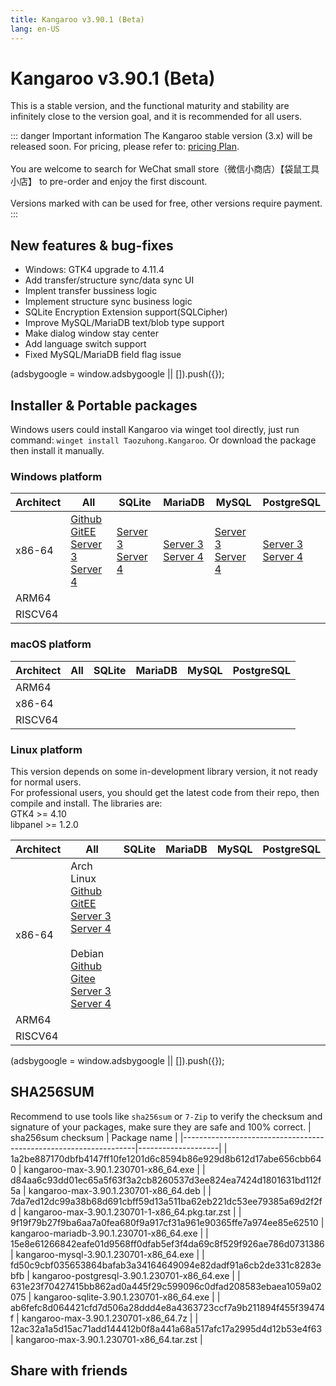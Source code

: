 ```yaml
---
title: Kangaroo v3.90.1 (Beta)
lang: en-US
---
```


# Kangaroo v3.90.1 (Beta)
This is a stable version, and the functional maturity and stability are infinitely close to the version goal, and it is recommended for all users.

::: danger Important information
The Kangaroo stable version (3.x) will be released soon. For pricing, please refer to: [pricing Plan](../document/pricing.md).<br/><br/>
You are welcome to search for WeChat small store（微信小商店）【袋鼠工具小店】 to pre-order and enjoy the first discount. <br/><br/>
Versions marked with <Badge text="Dev" /> <Badge text="Beta"/> can be used for free, other versions require payment.
:::


## New features & bug-fixes
- Windows: GTK4 upgrade to 4.11.4
- Add transfer/structure sync/data sync UI
- Implent transfer bussiness logic
- Implement structure sync business logic
- SQLite Encryption Extension support(SQLCipher)
- Improve MySQL/MariaDB text/blob type support
- Make dialog window stay center
- Add language switch support
- Fixed MySQL/MariaDB field flag issue


<div>
    <script2 type="text/javascript" async="true" src="https://pagead2.googlesyndication.com/pagead/js/adsbygoogle.js" />
    <ins class="adsbygoogle"
        style="display:block; text-align:center;"
        data-ad-layout="in-article"
        data-ad-format="fluid"
        data-ad-client="ca-pub-3975819313740938"
        data-ad-slot="6760827895"></ins>
    <script2 type="text/javascript">
        (adsbygoogle = window.adsbygoogle || []).push({});
    </script2>
</div>

## Installer & Portable packages
Windows users could install Kangaroo via winget tool directly, just run command: `winget install Taozuhong.Kangaroo`. Or download the package then install it manually.

### Windows platform
| Architect         | All               | SQLite            | MariaDB           | MySQL             | PostgreSQL        |
|-------------------|-------------------|-------------------|-------------------|-------------------|-------------------|
| x86-64            |[Github](https://github.com/dbkangaroo/kangaroo/releases/download/v3.90.1.230701/kangaroo-max-3.90.1.230701-x86_64.exe) <br/> [GitEE](https://gitee.com/dbkangaroo/kangaroo/releases/download/v3.90.1.230701/kangaroo-max-3.90.1.230701-x86_64.exe) <br/> [Server 3](https://kangaroo.awaysoft.com/downloads/v3.90.1.230701/kangaroo-max-3.90.1.230701-x86_64.exe) <br/> [Server 4](https://d4.injdk.cn/dbkangaroo/v3.90.1.230701/kangaroo-max-3.90.1.230701-x86_64.exe) | [Server 3](https://kangaroo.awaysoft.com/downloads/v3.90.1.230701/kangaroo-sqlite-3.90.1.230701-x86_64.exe) <br/> [Server 4](https://d4.injdk.cn/dbkangaroo/v3.90.1.230701/kangaroo-sqlite-3.90.1.230701-x86_64.exe) | [Server 3](https://kangaroo.awaysoft.com/downloads/v3.90.1.230701/kangaroo-mariadb-3.90.1.230701-x86_64.exe) <br/> [Server 4](https://d4.injdk.cn/dbkangaroo/v3.90.1.230701/kangaroo-mariadb-3.90.1.230701-x86_64.exe) | [Server 3](https://kangaroo.awaysoft.com/downloads/v3.90.1.230701/kangaroo-mysql-3.90.1.230701-x86_64.exe) <br/> [Server 4](https://d4.injdk.cn/dbkangaroo/v3.90.1.230701/kangaroo-mysql-3.90.1.230701-x86_64.exe) | [Server 3](https://kangaroo.awaysoft.com/downloads/v3.90.1.230701/kangaroo-postgresql-3.90.1.230701-x86_64.exe) <br/> [Server 4](https://d4.injdk.cn/dbkangaroo/v3.90.1.230701/kangaroo-postgresql-3.90.1.230701-x86_64.exe) |
| ARM64             | | | | | |
| RISCV64           | | | | | |

### macOS platform
| Architect         | All               | SQLite            | MariaDB           | MySQL             | PostgreSQL        |
|-------------------|-------------------|-------------------|-------------------|-------------------|-------------------|
| ARM64             | | | | | |
| x86-64            | | | | | |
| RISCV64           | | | | | |


### Linux platform
This version depends on some in-development library version, it not ready for normal users.<br/>
For professional users, you should get the latest code from their repo, then compile and install. The libraries are:<br/>
GTK4 >= 4.10 <br/>
libpanel >= 1.2.0

| Architect         | All               | SQLite            | MariaDB           | MySQL             | PostgreSQL        |
|-------------------|-------------------|-------------------|-------------------|-------------------|-------------------|
| x86-64            | Arch Linux<br/>[Github](https://github.com/dbkangaroo/kangaroo/releases/download/v3.90.1.230701/kangaroo-max-3.90.1.230701-1-x86_64.pkg.tar.zst) <br/> [GitEE](https://gitee.com/dbkangaroo/kangaroo/releases/download/v3.90.1.230701/kangaroo-max-3.90.1.230701-1-x86_64.pkg.tar.zst) <br/>[Server 3](https://kangaroo.awaysoft.com/downloads/v3.90.1.230701/kangaroo-max-3.90.1.230701-1-x86_64.pkg.tar.zst) <br/> [Server 4](https://d4.injdk.cn/dbkangaroo/v3.90.1.230701/kangaroo-max-3.90.1.230701-1-x86_64.pkg.tar.zst)<br/><br/> Debian<br/> [Github](https://github.com/dbkangaroo/kangaroo/releases/download/v3.90.1.230701/kangaroo-max-3.90.1.230701-x86_64.deb) <br/>[Gitee](https://gitee.com/dbkangaroo/kangaroo/releases/download/v3.90.1.230701/kangaroo-max-3.90.1.230701-x86_64.deb) <br/>[Server 3](https://kangaroo.awaysoft.com/downloads/v3.90.1.230701/kangaroo-max-3.90.1.230701-x86_64.deb) <br/>[Server 4](https://d4.injdk.cn/dbkangaroo/v3.90.1.230701/kangaroo-max-3.90.1.230701-x86_64.deb)| | | | |
| ARM64             | | | | | |
| RISCV64           | | | | | |

<div>
    <script2 type="text/javascript" async="true" src="https://pagead2.googlesyndication.com/pagead/js/adsbygoogle.js" />
    <ins class="adsbygoogle"
        style="display:block; text-align:center;"
        data-ad-layout="in-article"
        data-ad-format="fluid"
        data-ad-client="ca-pub-3975819313740938"
        data-ad-slot="6760827895"></ins>
    <script2 type="text/javascript">
        (adsbygoogle = window.adsbygoogle || []).push({});
    </script2>
</div>

## SHA256SUM
Recommend to use tools like `sha256sum` or `7-Zip` to verify the checksum and signature of your packages, make sure they are safe and 100% correct.
| sha256sum checksum                                               | Package name       |
|------------------------------------------------------------------|--------------------|
| 1a2be887170dbfb4147ff10fe1201d6c8594b86e929d8b612d17abe656cbb640 | kangaroo-max-3.90.1.230701-x86_64.exe           |
| d84aa6c93dd01ec65a5f63f3a2cb8260537d3ee824ea7424d1801631bd112f5a | kangaroo-max-3.90.1.230701-x86_64.deb           |
| 7da7ed12dc99a38b68d691cbff59d13a511ba62eb221dc53ee79385a69d2f2fd | kangaroo-max-3.90.1.230701-1-x86_64.pkg.tar.zst |
| 9f19f79b27f9ba6aa7a0fea680f9a917cf31a961e90365ffe7a974ee85e62510 | kangaroo-mariadb-3.90.1.230701-x86_64.exe       |
| 15e8e61266842eafe01d9568ff0dfab5ef3f4da69c8f529f926ae786d0731386 | kangaroo-mysql-3.90.1.230701-x86_64.exe         |
| fd50c9cbf035653864bafab3a34164649094e82dadf91a6cb2de331c8283ebfb | kangaroo-postgresql-3.90.1.230701-x86_64.exe    |
| 631e23f70427415bb862ad0a445f29c599096c0dfad208583ebaea1059a02075 | kangaroo-sqlite-3.90.1.230701-x86_64.exe        |
| ab6fefc8d064421cfd7d506a28ddd4e8a4363723ccf7a9b211894f455f39474f | kangaroo-max-3.90.1.230701-x86_64.7z            |
| 12ac32a1a5d15ac71add144412b0f8a441a68a517afc17a2995d4d12b53e4f63 | kangaroo-max-3.90.1.230701-x86_64.tar.zst       |

## Share with friends
<social-share :networks="['facebook', 'twitter', 'whatsapp', 'telegram', 'linkedin', 'reddit', 'line', 'skype', 'pinterest']" />

